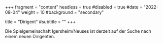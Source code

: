 +++
fragment = "content"
headless = true
#disabled = true
#date = "2022-08-04"
weight = 10
#background = "secondary"

title = "Dirigent"
#subtitle = ""
+++

Die Spielgemeinschaft Igersheim/Neuses ist derzeit auf der Suche nach einem neuen
Dirigenten.